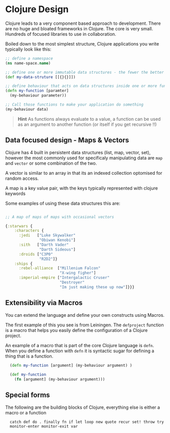 # Clojure Design 

  Clojure leads to a very component based approach to development.  There are no huge and bloated frameworks in Clojure.  The core is very small.  Hundreds of focused libraries to use in collaboration.

  Boiled down to the most simplest structure, Clojure applications you write typically look like this: 

```clojure 
;; define a namespace
(ns name-space.name)

;; define one or more immutable data structures - the fewer the better typically
(def my-data-struture [[{}{}]])

;; define behaviour that acts on data structures inside one or more functions
(defn my-function [paramter] 
  (my-behaviour parameter))

;; Call those functions to make your application do something  
(my-behaviour data)
```

> **Hint** As functions always evaluate to a value, a function can be used as an argument to another function (or itself if you get recursive !!)


## Data focused design - Maps & Vectors

  Clojure has 4 built in persistent data structures (list, map, vector, set), however the most commonly used for specificaly manipulating data are `map` and `vector` or some combination of the two.
  
  A vector is similar to an array in that its an indexed collection optomised for random access.

  A map is a key value pair, with the keys typically represented with clojure keywords

  Some examples of using these data structures this are:

```clojure 

;; A map of maps of maps with occasional vectors

{:starwars {
    :characters {
      :jedi   ["Luke Skywalker"
               "Obiwan Kenobi"]
      :sith   ["Darth Vader"
               "Darth Sideous"]
      :droids ["C3P0"
               "R2D2"]}
    :ships {
      :rebel-alliance  ["Millenium Falcon"
                        "X-wing figher"]
      :imperial-empire ["Intergalactic Cruser"
                        "Destroyer"
                        "Im just making these up now"]}}}
```


## Extensibility via Macros 

  You can extend the language and define your own constructs using Macros. 
  
  The first example of this you see is from Leiningen.  The `defproject` function is a macro that helps you easily define the configuration of a Clojure project.
  
  An example of a macro that is part of the core Clojure language is `defn`.  When you define a function with `defn` it is syntactic sugar for defining a thing that is a function.

```clojure
  (defn my-function [argument] (my-behaviour argument) )
  
  (def my-function
    (fn [argument] (my-behaviour argument)))
```    
 
## Special forms

  The following are the building blocks of Clojure, everything else is either a macro or a function

```
  catch def do . finally fn if let loop new quote recur set! throw try 
  monitor-enter monitor-exit var
```
